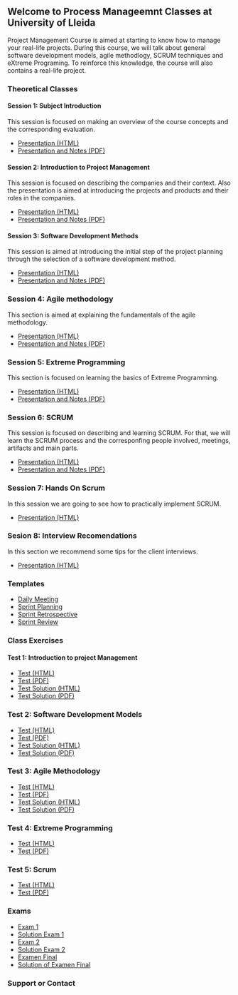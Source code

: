 ## Welcome to Process Manageemnt Classes at University of Lleida

Project Management Course is aimed at starting to know how to manage your real-life projects. During this course, we will talk about general software development models, agile methodlogy, SCRUM techniques and eXtreme Programing. To reinforce this knowledge, the course will also contains a real-life project. 

### Theoretical Classes

#### Session 1: Subject Introduction
This session is focused on making an overview of the course concepts and the corresponding evaluation.

- [Presentation (HTML)](session_1_Introduction/output/index.html)
- [Presentation and Notes (PDF)](session_1_Introduction/output/introduction.pdf)

#### Session 2: Introduction to Project Management

This session is focused on describing the companies and their context. Also the presentation is aimed at introducing the projects and products and their roles in the companies. 

- [Presentation (HTML)](session_2_ProjectManagement/output/index.html)
- [Presentation and Notes (PDF)](session_2_ProjectManagement/output/IntroProjectManagement.pdf)

#### Session 3: Software Development Methods
This session is aimed at introducing the initial step of the project planning through the selection of a software development method. 

- [Presentation (HTML)](session_3_Software_Develoment_Methods/output/index.html)
- [Presentation and Notes (PDF)](session_3_Software_Develoment_Methods/output/session3.pdf)

### Session 4: Agile methodology
This section is aimed at explaining the fundamentals of the agile methodology. 

- [Presentation (HTML)](session_4_Agile/output/index.html)
- [Presentation and Notes (PDF)](session_4_Agile/output/session_4.pdf)

### Session 5: Extreme Programming 
This section is focused on learning the basics of Extreme Programming. 

- [Presentation (HTML)](session_5_extremeProgramming/output/index.html)
- [Presentation and Notes (PDF)](session_5_extremeProgramming/output/session_5.pdf)

### Session 6: SCRUM
This session is focused on describing and learning SCRUM. For that, we will learn the SCRUM process and the corresponfing people involved, meetings, artifacts and main parts. 

- [Presentation (HTML)](session_6_scrum/output/index.html)
- [Presentation and Notes (PDF)](session_6_scrum/output/session_6.pdf)

### Session 7: Hands On Scrum
In this session we are going to see how to practically implement SCRUM.

- [Presentation (HTML)](session_7_handson/output/index.html)

### Sesion 8: Interview Recomendations

In this section we recommend some tips for the client interviews. 

- [Presentation (HTML)](interview/Entrevistas.html)

### Templates

- [Daily Meeting](templates/Daily_Meeting_Template.md)
- [Sprint Planning](templates/Sprint_Planing_Template.md)
- [Sprint Retrospective](templates/Sprint_Retrospective_Template.md)
- [Sprint Review](templates/Sprint_Review_Template.md)

### Class Exercises

#### Test 1: Introduction to project Management

- [Test (HTML)](test_1/test_1.html)
- [Test (PDF)](test_1/test1.pdf)
- [Test Solution (HTML)](test_1/test_1_sol.html)
- [Test Solution (PDF)](test_1/test1_sol.pdf)

### Test 2: Software Development Models

- [Test (HTML)](test_2/test_2.html)
- [Test (PDF)](test_2/test_2.pdf)
- [Test Solution (HTML)](test_2/test_2_sol.html)
- [Test Solution (PDF)](test_2/test_2_sol.pdf)

### Test 3: Agile Methodology

- [Test (HTML)](test_3/test_3.html)
- [Test (PDF)](test_3/test_3.pdf)
- [Test Solution (HTML)](test_3/test_3_sol.html)
- [Test Solution (PDF)](test_3/test_3_sol.pdf)

### Test 4: Extreme Programming

- [Test (HTML)](test_4/test_4.html)
- [Test (PDF)](test_4/test_4.pdf)

### Test 5: Scrum

- [Test (HTML)](test_5/test_5.html)
- [Test (PDF)](test_5/test_5.pdf)

### Exams

- [Exam 1](exam_1/exam_1.html)
- [Solution Exam 1](exam_1/exam_1_sol.html)
- [Exam 2](exam_2/exam_2.html)
- [Solution Exam 2](exam_2/exam_2_sol.html)
- [Examen Final](examen-final/Examen.html)
- [Solution of Examen Final](examen-final/Examen_sol.html)

### Support or Contact
